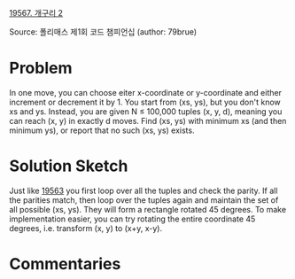 [19567. 개구리 2](https://www.acmicpc.net/problem/19567)

Source: 폴리매스 제1회 코드 챔피언십
(author: 79brue)


# Problem

In one move, you can choose eiter x-coordinate or y-coordinate and either increment or decrement it by 1. You start from (xs, ys), but you don't know xs and ys. Instead, you are given N ≤ 100,000 tuples (x, y, d), meaning you can reach (x, y) in exactly d moves. Find (xs, ys) with minimum xs (and then minimum ys), or report that no such (xs, ys) exists.

# Solution Sketch

Just like [19563](/19xxx/195xx/19563.md) you first loop over all the tuples and check the parity. If all the parities match, then loop over the tuples again and maintain the set of all possible (xs, ys). They will form a rectangle rotated 45 degrees. To make implementation easier, you can try rotating the entire coordinate 45 degrees, i.e. transform (x, y) to (x+y, x-y).

# Commentaries
